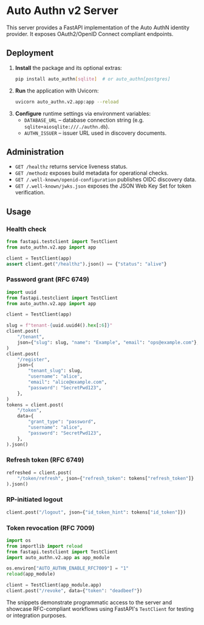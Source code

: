 # Auto Authn v2 Server

This server provides a FastAPI implementation of the Auto AuthN identity provider. It exposes OAuth2/OpenID Connect compliant endpoints.

## Deployment

1. **Install** the package and its optional extras:
   ```bash
   pip install auto_authn[sqlite]  # or auto_authn[postgres]
   ```
2. **Run** the application with Uvicorn:
   ```bash
   uvicorn auto_authn.v2.app:app --reload
   ```
3. **Configure** runtime settings via environment variables:
   - `DATABASE_URL` – database connection string (e.g. `sqlite+aiosqlite:///./authn.db`).
   - `AUTHN_ISSUER` – issuer URL used in discovery documents.

## Administration

- `GET /healthz` returns service liveness status.
- `GET /methodz` exposes build metadata for operational checks.
- `GET /.well-known/openid-configuration` publishes OIDC discovery data.
- `GET /.well-known/jwks.json` exposes the JSON Web Key Set for token verification.

## Usage

### Health check

```python
from fastapi.testclient import TestClient
from auto_authn.v2.app import app

client = TestClient(app)
assert client.get("/healthz").json() == {"status": "alive"}
```

### Password grant (RFC 6749)

```python
import uuid
from fastapi.testclient import TestClient
from auto_authn.v2.app import app

client = TestClient(app)

slug = f"tenant-{uuid.uuid4().hex[:6]}"
client.post(
    "/tenant",
    json={"slug": slug, "name": "Example", "email": "ops@example.com"},
)
client.post(
    "/register",
    json={
        "tenant_slug": slug,
        "username": "alice",
        "email": "alice@example.com",
        "password": "SecretPwd123",
    },
)
tokens = client.post(
    "/token",
    data={
        "grant_type": "password",
        "username": "alice",
        "password": "SecretPwd123",
    },
).json()
```

### Refresh token (RFC 6749)

```python
refreshed = client.post(
    "/token/refresh", json={"refresh_token": tokens["refresh_token"]}
).json()
```

### RP-initiated logout

```python
client.post("/logout", json={"id_token_hint": tokens["id_token"]})
```

### Token revocation (RFC 7009)

```python
import os
from importlib import reload
from fastapi.testclient import TestClient
import auto_authn.v2.app as app_module

os.environ["AUTO_AUTHN_ENABLE_RFC7009"] = "1"
reload(app_module)

client = TestClient(app_module.app)
client.post("/revoke", data={"token": "deadbeef"})
```

The snippets demonstrate programmatic access to the server and showcase RFC-compliant
workflows using FastAPI's `TestClient` for testing or integration purposes.
